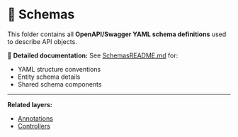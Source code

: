 # 🧬 Schemas
This folder contains all **OpenAPI/Swagger YAML schema definitions** used to describe API objects.

📘 **Detailed documentation:**
See [SchemasREADME.md](./schemas.README.md) for:
- YAML structure conventions
- Entity schema details
- Shared schema components

---
**Related layers:**
- [Annotations](../annotations/annotations.README.md)
- [Controllers](../../../controllers/controller.README.md)
